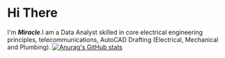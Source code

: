 # Hi There
I'm **_Miracle_**.I am a Data Analyst skilled in core electrical engineering principles, telecommunications, AutoCAD Drafting (Electrical, Mechanical and Plumbing).
[![Anurag's GitHub stats](https://github-readme-stats.vercel.app/api?username=eshex)](https://github.com/anuraghazra/github-readme-stats)
